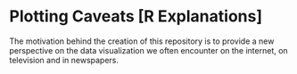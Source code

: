 # Plotting Caveats [R Explanations]

The motivation behind the creation of this repository is to provide a new perspective on the data visualization we often encounter on the internet, on television and in newspapers.
